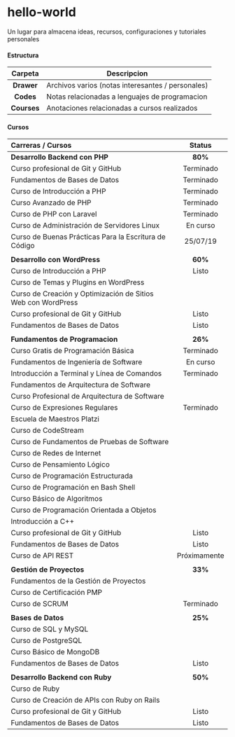# hello-world
Un lugar para almacena ideas, recursos, configuraciones y tutoriales personales

#### Estructura
| Carpeta | Descripcion |
|:-:|-|
| **Drawer** | Archivos varios (notas interesantes / personales) |
| **Codes** | Notas relacionadas a lenguajes de programacion |
| **Courses** | Anotaciones relacionadas a cursos realizados |

#### Cursos
|Carreras / Cursos|Status|
|:-|:-:|
|**Desarrollo Backend con PHP**|**80%**|
|Curso profesional de Git y GitHub|Terminado|
|Fundamentos de Bases de Datos|Terminado|
|Curso de Introducción a PHP|Terminado|
|Curso Avanzado de PHP|Terminado|
|Curso de PHP con Laravel|Terminado|
|Curso de Administración de Servidores Linux  |En curso|
|Curso de Buenas Prácticas Para la Escritura de Código|25/07/19|
|||
|**Desarrollo con WordPress**|**60%**|
|Curso de Introducción a PHP|Listo|
|Curso de Temas y Plugins en WordPress||
|Curso de Creación y Optimización de Sitios Web con WordPress||
|Curso profesional de Git y GitHub|Listo|
|Fundamentos de Bases de Datos|Listo|
|||
|**Fundamentos de Programacion**|**26%**|
|Curso Gratis de Programación Básica|Terminado|
|Fundamentos de Ingeniería de Software|En curso|
|Introducción a Terminal y Línea de Comandos|Terminado|
|Fundamentos de Arquitectura de Software||
|Curso Profesional de Arquitectura de Software||
|Curso de Expresiones Regulares|Terminado|
|Escuela de Maestros Platzi||
|Curso de CodeStream||
|Curso de Fundamentos de Pruebas de Software||
|Curso de Redes de Internet||
|Curso de Pensamiento Lógico||
|Curso de Programación Estructurada||
|Curso de Programación en Bash Shell||
|Curso Básico de Algoritmos||
|Curso de Programación Orientada a Objetos||
|Introducción a C++||
|Curso profesional de Git y GitHub|Listo|
|Fundamentos de Bases de Datos|Listo|
|Curso de API REST|Próximamente|
|||
|**Gestión de Proyectos**|**33%**|
|Fundamentos de la Gestión de Proyectos||
|Curso de Certificación PMP||
|Curso de SCRUM|Terminado|
|||
|**Bases de Datos**|**25%**|
Curso de SQL y MySQL||
Curso de PostgreSQL||
Curso Básico de MongoDB||
Fundamentos de Bases de Datos|Listo|
|||
|**Desarrollo Backend con Ruby**|**50%**|
|Curso de Ruby||
|Curso de Creación de APIs con Ruby on Rails||
|Curso profesional de Git y GitHub|Listo|
|Fundamentos de Bases de Datos|Listo|
